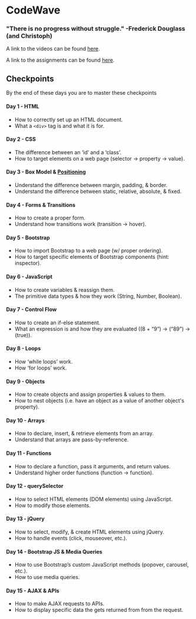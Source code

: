 # CodeWave

### "There is no progress without struggle." -Frederick Douglass (and Christoph)

A link to the videos can be found [here](https://drive.google.com/folderview?id=0B2uG81JQ0lFLWGZ4NUVjakRUSU0&usp=sharing).

A link to the assignments can be found [here](https://github.com/BeachCodersAcademy/CodeWave/tree/master/assignments).

## Checkpoints
By the end of these days you are to master these checkpoints

#### Day 1 - HTML
* How to correctly set up an HTML document.	
* What a `<div>` tag is and what it is for.

#### Day 2 - CSS
* The difference between an ‘id’ and a ‘class’.
* How to target elements on a web page (selector -> property -> value).

#### Day 3 - Box Model & [Positioning](https://github.com/BeachCodersAcademy/CodeWave/blob/master/notes/positioning.md)
* Understand the difference between margin, padding, & border.
* Understand the difference between static, relative, absolute, & fixed.

#### Day 4 - Forms & Transitions
* How to create a proper form.
* Understand how transitions work (transition -> hover).

#### Day 5 - Bootstrap
* How to import Bootstrap to a web page (w/ proper ordering).
* How to target specific elements of Bootstrap components (hint: inspector).

#### Day 6 - JavaScript
* How to create variables & reassign them.
* The primitive data types & how they work (String, Number, Boolean).

#### Day 7 - Control Flow
* How to create an if-else statement.
* What an expression is and how they are evaluated ((8 + “9”) -> (“89”) -> (true)).

#### Day 8 - Loops
* How ‘while loops’ work.
* How ‘for loops’ work.

#### Day 9 - Objects
* How to create objects and assign properties & values to them.
* How to nest objects (i.e. have an object as a value of another object's property).

#### Day 10 - Arrays
* How to declare, insert, & retrieve elements from an array.
* Understand that arrays are pass-by-reference.

#### Day 11 - Functions
* How to declare a function, pass it arguments, and return values.
* Understand higher order functions (function -> function).

#### Day 12 - querySelector
* How to select HTML elements (DOM elements) using JavaScript.
* How to modify those elements.

#### Day 13 - jQuery
* How to select, modify, & create HTML elements using jQuery.
* How to handle events (click, mouseover, etc.).

#### Day 14 - Bootstrap JS & Media Queries
* How to use Bootstrap’s custom JavaScript methods (popover, carousel, etc.).
* How to use media queries.

#### Day 15 - AJAX & APIs
* How to make AJAX requests to APIs.
* How to display specific data the gets returned from from the request.
